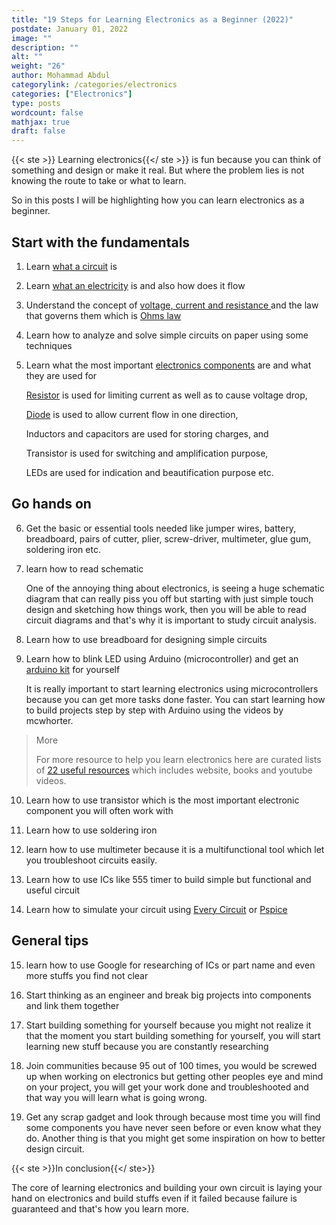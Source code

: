 ```yaml
---
title: "19 Steps for Learning Electronics as a Beginner (2022)"
postdate: January 01, 2022
image: ""
description: ""
alt: ""
weight: "26"
author: Mohammad Abdul
categorylink: /categories/electronics
categories: ["Electronics"]
type: posts
wordcount: false
mathjax: true
draft: false
---
```


{{< ste >}} Learning electronics{{</ ste >}} is fun because you can think of something and design or make it real. But where the problem lies is not knowing the route to take or what to learn.

So in this posts I will be highlighting how you can learn electronics as a beginner.

## Start with the fundamentals

1. Learn <a href="" class="links-to-article">what a circuit</a> is

2. Learn <a href="" class="links-to-article"> what an electricity</a> is and also how does it flow

3. Understand the concept of <a href="/learnca/what-is-voltage-current-and-resistance/" class="links-to-article">voltage, current and resistance </a> and the law that governs them which is <a href="/learnca/what-is-ohms-law/" class="links-to-article">Ohms law</a>

4. Learn how to analyze and solve simple circuits on paper using some techniques

5. Learn what the most important <a href="/learnca/electronics-circuit-components-explained/" class="links-to-article">electronics components</a> are and what they are used for

   <a href="/electronics/what-is-a-resistor-used-for/" class="links-to-article">Resistor</a> is used for limiting current as well as to cause voltage drop,

   <a href="/electronics/what-is-a-diode-used-for/" class="links-to-article">Diode</a> is used to allow current flow in one direction,

   Inductors and capacitors are used for storing charges, and

   Transistor is used for switching and amplification purpose,

   LEDs are used for indication and beautification purpose etc.

## Go hands on

6. Get the basic or essential tools needed like jumper wires, battery, breadboard, pairs of cutter, plier, screw-driver, multimeter, glue gum, soldering iron etc.

<!-- here are detailed tools needed as a beginner. -->

7. learn how to read schematic

   One of the annoying thing about electronics, is seeing a huge schematic diagram that can really piss you off but starting with just simple touch design and sketching how things work, then you will be able to read circuit diagrams and that's why it is important to study circuit analysis.

8. Learn how to use breadboard for designing simple circuits

9. Learn how to blink LED using Arduino (microcontroller) and get an <a href="https://amzn.to/3pIgzDO" class="links-to-others" target="_blank">arduino kit</a> for yourself

   It is really important to start learning electronics using microcontrollers because you can get more tasks done faster. You can start learning how to build projects step by step with Arduino using the videos by mcwhorter.

<blockquote class="blockquote">
<p class="little-nugget">More</p>
<p class="quote-text"> For more resource to help you learn electronics here are curated lists of <a class="links-to-article" href="/electronics/resources-for-learning-electronics-from-scratch/">22 useful resources</a> which includes website, books and youtube videos.

</p>

</blockquote>
  
10. Learn how to use transistor which is the most important electronic component you will often work with

11. Learn how to use soldering iron

12. learn how to use multimeter
    because it is a multifunctional tool which let you troubleshoot circuits easily.

13. Learn how to use ICs like 555 timer to build simple but functional and useful circuit

14. Learn how to simulate your circuit using <a href="https://everycircuit.com/" class="links-to-others" target="_blank">Every Circuit</a> or <a href="https://www.pspice.com/" class="links-to-others" target="_blank">Pspice</a>

## General tips

15. learn how to use Google for researching of ICs or part name and even more stuffs you find not clear

16. Start thinking as an engineer and break big projects into components and link them together

17. Start building something for yourself because you might not realize it that the moment you start building something for yourself, you will start learning new stuff because you are constantly researching

18. Join communities because 95 out of 100 times, you would be screwed up when working on electronics but getting other peoples eye and mind on your project, you will get your work done and troubleshooted and that way you will learn what is going wrong.

19. Get any scrap gadget and look through because most time you will find some components you have never seen before or even know what they do. Another thing is that you might get some inspiration on how to better design circuit.

{{< ste >}}In conclusion{{</ ste>}}
<br>

The core of learning electronics and building your own circuit is laying your hand on electronics and build stuffs even if it failed because failure is guaranteed and that's how you learn more.
